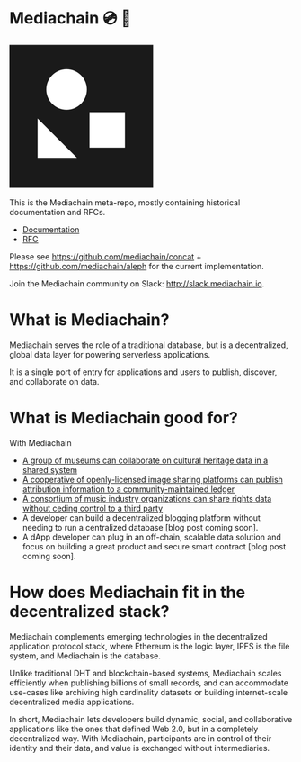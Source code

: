# Mediachain 💿 🔗
![logo](mediachain_logo_small.png)

This is the Mediachain meta-repo, mostly containing historical documentation and RFCs. 

- [Documentation](https://mediachain.github.io/mediachain-docs)
- [RFC](https://github.com/mediachain/mediachain/blob/master/rfc/mediachain-rfc-4.md)

Please see https://github.com/mediachain/concat + https://github.com/mediachain/aleph for the current implementation.

Join the Mediachain community on Slack: http://slack.mediachain.io.

# What is Mediachain?

Mediachain serves the role of a traditional database, but is a decentralized, global data layer for powering serverless applications.

It is a single port of entry for applications and users to publish, discover, and collaborate on data.

# What is Mediachain good for?

With Mediachain

- [A group of museums can collaborate on cultural heritage data in a shared system](https://blog.mediachain.io/bringing-cultural-metadata-to-life-12cc118b2298)
- [A cooperative of openly-licensed image sharing platforms can publish attribution information to a community-maintained ledger](https://blog.mediachain.io/please-share-with-gratitude-b489e60a3e13#.nhr7031af)
- [A consortium of music industry organizations can share rights data without ceding control to a third party](https://blog.mediachain.io/what-a-blockchain-for-music-really-means-e2f8dc66d57d)
- A developer can build a decentralized blogging platform without needing to run a centralized database [blog post coming soon].
- A dApp developer can plug in an off-chain, scalable data solution and focus on building a great product and secure smart contract [blog post coming soon].

# How does Mediachain fit in the decentralized stack?

Mediachain complements emerging technologies in the decentralized application protocol stack, where Ethereum is the logic layer, IPFS is the file system, and Mediachain is the database.

Unlike traditional DHT and blockchain-based systems, Mediachain scales efficiently when publishing billions of small records, and can accommodate use-cases like archiving high cardinality datasets or building internet-scale decentralized media applications.

In short, Mediachain lets developers build dynamic, social, and collaborative applications like the ones that defined Web 2.0, but in a completely decentralized way. With Mediachain, participants are in control of their identity and their data, and value is exchanged without intermediaries.

